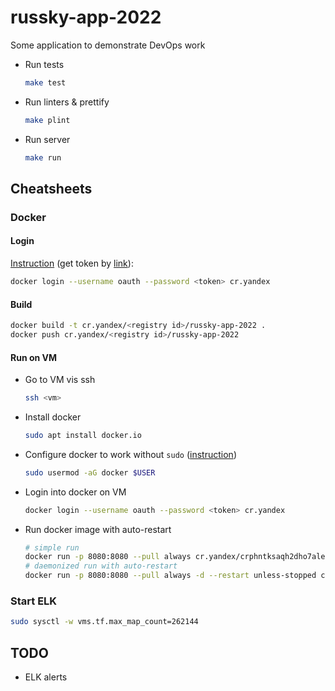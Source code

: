 # russky-app-2022

Some application to demonstrate DevOps work

* Run tests
    ```bash
    make test
    ```
* Run linters & prettify
    ```bash
    make plint
    ```
* Run server
    ```bash
    make run
    ```

## Cheatsheets

### Docker

#### Login

[Instruction](https://cloud.yandex.ru/docs/container-registry/operations/authentication) (get token
by [link](https://oauth.yandex.ru/authorize?response_type=token&client_id=1a6990aa636648e9b2ef855fa7bec2fb)):

```bash
docker login --username oauth --password <token> cr.yandex
```

#### Build

```bash
docker build -t cr.yandex/<registry id>/russky-app-2022 .
docker push cr.yandex/<registry id>/russky-app-2022
```

#### Run on VM

* Go to VM vis ssh
  ```bash
  ssh <vm>
  ```
* Install docker
  ```bash
  sudo apt install docker.io
  ```
* Configure docker to work without `sudo` ([instruction](https://docs.docker.com/engine/install/linux-postinstall/))
  ```bash
  sudo usermod -aG docker $USER
  ```
* Login into docker on VM
  ```bash
  docker login --username oauth --password <token> cr.yandex
  ```
* Run docker image with auto-restart
  ```bash
  # simple run
  docker run -p 8080:8080 --pull always cr.yandex/crphntksaqh2dho7ale3/russky-app-2022
  # daemonized run with auto-restart
  docker run -p 8080:8080 --pull always -d --restart unless-stopped cr.yandex/crphntksaqh2dho7ale3/russky-app-2022
  ```

### Start ELK

```bash
sudo sysctl -w vms.tf.max_map_count=262144
```

## TODO

* ELK alerts